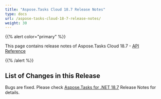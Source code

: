 ```yaml
---
title: "Aspose.Tasks Cloud 18.7 Release Notes"
type: docs
url: /aspose-tasks-cloud-18-7-release-notes/
weight: 30
---
```


{{% alert color="primary" %}} 

This page contains release notes of Aspose.Tasks Cloud 18.7 - [API Reference ](https://apireference.aspose.cloud/tasks/)

{{% /alert %}} 
## **List of Changes in this Release**
Bugs are fixed. Please check [Aspose.Tasks for .NET 18.7](https://docs.aspose.com/display/tasksnet/Aspose.Tasks+for+.NET+18.7+Release+Notes) Release Notes for details.
